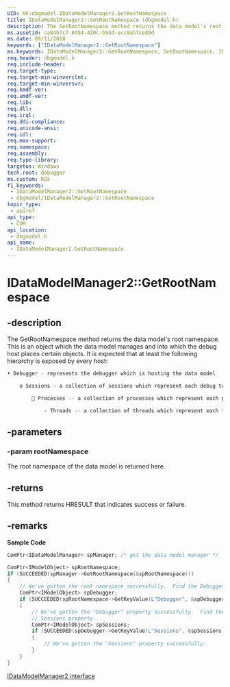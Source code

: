 ```yaml
---
UID: NF:dbgmodel.IDataModelManager2.GetRootNamespace
title: IDataModelManager2::GetRootNamespace (dbgmodel.h)
description: The GetRootNamespace method returns the data model's root namespace. This is an object which the data model manages and into which the debug host places certain objects.
ms.assetid: ca84b7c7-8454-420c-b94d-ecc8ab7ce89d
ms.date: 09/11/2018
keywords: ["IDataModelManager2::GetRootNamespace"]
ms.keywords: IDataModelManager2::GetRootNamespace, GetRootNamespace, IDataModelManager2.GetRootNamespace, IDataModelManager2::GetRootNamespace, IDataModelManager2.GetRootNamespace
req.header: dbgmodel.h
req.include-header: 
req.target-type: 
req.target-min-winverclnt: 
req.target-min-winversvr: 
req.kmdf-ver: 
req.umdf-ver: 
req.lib: 
req.dll: 
req.irql: 
req.ddi-compliance: 
req.unicode-ansi: 
req.idl: 
req.max-support: 
req.namespace: 
req.assembly: 
req.type-library: 
targetos: Windows
tech.root: debugger
ms.custom: RS5
f1_keywords:
 - IDataModelManager2::GetRootNamespace
 - dbgmodel/IDataModelManager2::GetRootNamespace
topic_type:
 - apiref
api_type:
 - COM
api_location:
 - dbgmodel.h
api_name:
 - IDataModelManager2.GetRootNamespace
---
```


# IDataModelManager2::GetRootNamespace


## -description

The GetRootNamespace method returns the data model's root namespace. This is an object which the data model manages and into which the debug host places certain objects. It is expected that at least the following hierarchy is exposed by every host: 

```cpp
• Debugger - represents the debugger which is hosting the data model

    o Sessions - a collection of sessions which represent each debug target 

         Processes -- a collection of processes which represent each process in the debug target 

            - Threads -- a collection of threads which represent each thread within a given process in the debug target
```

## -parameters

### -param rootNamespace

The root namespace of the data model is returned here.

## -returns

This method returns HRESULT that indicates success or failure.

## -remarks

**Sample Code**

```cpp
ComPtr<IDataModelManager> spManager; /* get the data model manager */

ComPtr<IModelObject> spRootNamespace;
if (SUCCEEDED(spManager->GetRootNamespace(&spRootNamespace)))
{
    // We've gotten the root namespace successfully.  Find the Debugger property.
    ComPtr<IModelObject> spDebugger;
    if (SUCCEEDED(spRootNamespace->GetKeyValue(L"Debugger", &spDebugger, nullptr)))
    {
        // We've gotten the "Debugger" property successfully.  Find the 
        // Sessions property.
        ComPtr<IModelObject> spSessions;
        if (SUCCEEDED(spDebugger->GetKeyValue(L"Sessions", &spSessions, nullptr)))
        {
            // We've gotten the "Sessions" property successfully.
        }
    }
}

```


[IDataModelManager2 interface](nn-dbgmodel-idatamodelmanager2.md)

